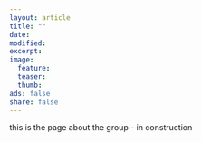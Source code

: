 ```yaml
---
layout: article
title: ""
date: 
modified:
excerpt:
image:
  feature:
  teaser:
  thumb:
ads: false
share: false
---
```


this is the page about the group - in construction
